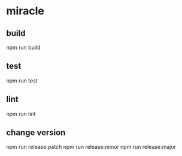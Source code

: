 # miracle
## build
npm run build

## test
npm run test
## lint
npm run lint

## change version
npm run release:patch
npm run release:minor
npm run release:major
